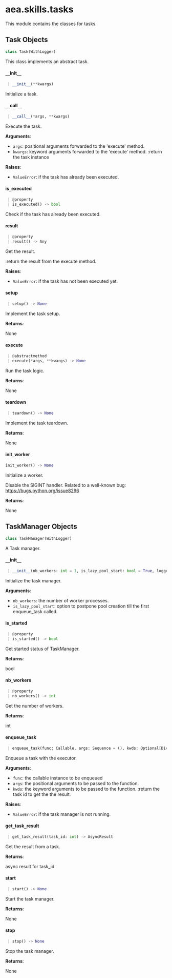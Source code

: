 <a name="aea.skills.tasks"></a>
# aea.skills.tasks

This module contains the classes for tasks.

<a name="aea.skills.tasks.Task"></a>
## Task Objects

```python
class Task(WithLogger)
```

This class implements an abstract task.

<a name="aea.skills.tasks.Task.__init__"></a>
#### `__`init`__`

```python
 | __init__(**kwargs)
```

Initialize a task.

<a name="aea.skills.tasks.Task.__call__"></a>
#### `__`call`__`

```python
 | __call__(*args, **kwargs)
```

Execute the task.

**Arguments**:

- `args`: positional arguments forwarded to the 'execute' method.
- `kwargs`: keyword arguments forwarded to the 'execute' method.
:return the task instance

**Raises**:

- `ValueError`: if the task has already been executed.

<a name="aea.skills.tasks.Task.is_executed"></a>
#### is`_`executed

```python
 | @property
 | is_executed() -> bool
```

Check if the task has already been executed.

<a name="aea.skills.tasks.Task.result"></a>
#### result

```python
 | @property
 | result() -> Any
```

Get the result.

:return the result from the execute method.

**Raises**:

- `ValueError`: if the task has not been executed yet.

<a name="aea.skills.tasks.Task.setup"></a>
#### setup

```python
 | setup() -> None
```

Implement the task setup.

**Returns**:

None

<a name="aea.skills.tasks.Task.execute"></a>
#### execute

```python
 | @abstractmethod
 | execute(*args, **kwargs) -> None
```

Run the task logic.

**Returns**:

None

<a name="aea.skills.tasks.Task.teardown"></a>
#### teardown

```python
 | teardown() -> None
```

Implement the task teardown.

**Returns**:

None

<a name="aea.skills.tasks.init_worker"></a>
#### init`_`worker

```python
init_worker() -> None
```

Initialize a worker.

Disable the SIGINT handler.
Related to a well-known bug: https://bugs.python.org/issue8296

**Returns**:

None

<a name="aea.skills.tasks.TaskManager"></a>
## TaskManager Objects

```python
class TaskManager(WithLogger)
```

A Task manager.

<a name="aea.skills.tasks.TaskManager.__init__"></a>
#### `__`init`__`

```python
 | __init__(nb_workers: int = 1, is_lazy_pool_start: bool = True, logger: Optional[logging.Logger] = None)
```

Initialize the task manager.

**Arguments**:

- `nb_workers`: the number of worker processes.
- `is_lazy_pool_start`: option to postpone pool creation till the first enqueue_task called.

<a name="aea.skills.tasks.TaskManager.is_started"></a>
#### is`_`started

```python
 | @property
 | is_started() -> bool
```

Get started status of TaskManager.

**Returns**:

bool

<a name="aea.skills.tasks.TaskManager.nb_workers"></a>
#### nb`_`workers

```python
 | @property
 | nb_workers() -> int
```

Get the number of workers.

**Returns**:

int

<a name="aea.skills.tasks.TaskManager.enqueue_task"></a>
#### enqueue`_`task

```python
 | enqueue_task(func: Callable, args: Sequence = (), kwds: Optional[Dict[str, Any]] = None) -> int
```

Enqueue a task with the executor.

**Arguments**:

- `func`: the callable instance to be enqueued
- `args`: the positional arguments to be passed to the function.
- `kwds`: the keyword arguments to be passed to the function.
:return the task id to get the the result.

**Raises**:

- `ValueError`: if the task manager is not running.

<a name="aea.skills.tasks.TaskManager.get_task_result"></a>
#### get`_`task`_`result

```python
 | get_task_result(task_id: int) -> AsyncResult
```

Get the result from a task.

**Returns**:

async result for task_id

<a name="aea.skills.tasks.TaskManager.start"></a>
#### start

```python
 | start() -> None
```

Start the task manager.

**Returns**:

None

<a name="aea.skills.tasks.TaskManager.stop"></a>
#### stop

```python
 | stop() -> None
```

Stop the task manager.

**Returns**:

None

